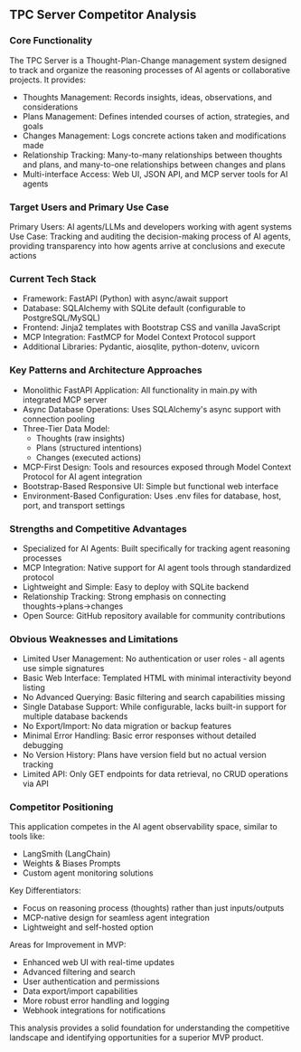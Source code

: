 ## TPC Server Competitor Analysis

### Core Functionality
The TPC Server is a Thought-Plan-Change management system designed to track and organize the reasoning processes of AI agents or collaborative projects. It provides:

- Thoughts Management: Records insights, ideas, observations, and considerations
- Plans Management: Defines intended courses of action, strategies, and goals
- Changes Management: Logs concrete actions taken and modifications made
- Relationship Tracking: Many-to-many relationships between thoughts and plans, and many-to-one relationships between changes and plans
- Multi-interface Access: Web UI, JSON API, and MCP server tools for AI agents

### Target Users and Primary Use Case
Primary Users: AI agents/LLMs and developers working with agent systems
Use Case: Tracking and auditing the decision-making process of AI agents, providing transparency into how agents arrive at conclusions and execute actions

### Current Tech Stack
- Framework: FastAPI (Python) with async/await support
- Database: SQLAlchemy with SQLite default (configurable to PostgreSQL/MySQL)
- Frontend: Jinja2 templates with Bootstrap CSS and vanilla JavaScript
- MCP Integration: FastMCP for Model Context Protocol support
- Additional Libraries: Pydantic, aiosqlite, python-dotenv, uvicorn

### Key Patterns and Architecture Approaches
- Monolithic FastAPI Application: All functionality in main.py with integrated MCP server
- Async Database Operations: Uses SQLAlchemy's async support with connection pooling
- Three-Tier Data Model:
  - Thoughts (raw insights)
  - Plans (structured intentions)
  - Changes (executed actions)
- MCP-First Design: Tools and resources exposed through Model Context Protocol for AI agent integration
- Bootstrap-Based Responsive UI: Simple but functional web interface
- Environment-Based Configuration: Uses .env files for database, host, port, and transport settings

### Strengths and Competitive Advantages
- Specialized for AI Agents: Built specifically for tracking agent reasoning processes
- MCP Integration: Native support for AI agent tools through standardized protocol
- Lightweight and Simple: Easy to deploy with SQLite backend
- Relationship Tracking: Strong emphasis on connecting thoughts→plans→changes
- Open Source: GitHub repository available for community contributions

### Obvious Weaknesses and Limitations
- Limited User Management: No authentication or user roles - all agents use simple signatures
- Basic Web Interface: Templated HTML with minimal interactivity beyond listing
- No Advanced Querying: Basic filtering and search capabilities missing
- Single Database Support: While configurable, lacks built-in support for multiple database backends
- No Export/Import: No data migration or backup features
- Minimal Error Handling: Basic error responses without detailed debugging
- No Version History: Plans have version field but no actual version tracking
- Limited API: Only GET endpoints for data retrieval, no CRUD operations via API

### Competitor Positioning
This application competes in the AI agent observability space, similar to tools like:

- LangSmith (LangChain)
- Weights & Biases Prompts
- Custom agent monitoring solutions

Key Differentiators:

- Focus on reasoning process (thoughts) rather than just inputs/outputs
- MCP-native design for seamless agent integration
- Lightweight and self-hosted option

Areas for Improvement in MVP:

- Enhanced web UI with real-time updates
- Advanced filtering and search
- User authentication and permissions
- Data export/import capabilities
- More robust error handling and logging
- Webhook integrations for notifications

This analysis provides a solid foundation for understanding the competitive landscape and identifying opportunities for a superior MVP product.